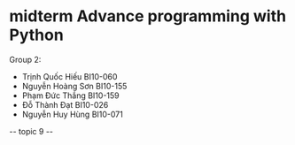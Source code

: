 # midterm Advance programming with Python
Group 2:
-	Trịnh Quốc Hiếu BI10-060
-	Nguyễn Hoàng Sơn BI10-155
-	Phạm Đức Thắng BI10-159
-	Đỗ Thành Đạt BI10-026
-	Nguyễn Huy Hùng BI10-071


-- topic 9 --
